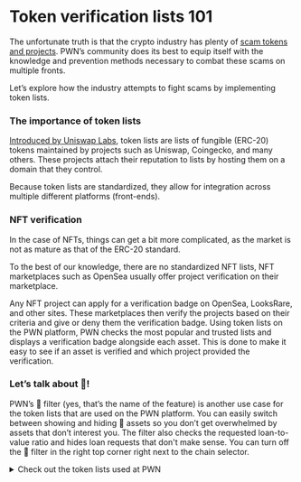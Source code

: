 # Token verification lists 101

The unfortunate truth is that the crypto industry has plenty of [scam tokens and projects](verification-guide.md). PWN’s community does its best to equip itself with the knowledge and prevention methods necessary to combat these scams on multiple fronts.

Let’s explore how the industry attempts to fight scams by implementing token lists.&#x20;

### The importance of token lists

[Introduced by Uniswap Labs](https://uniswap.org/blog/token-lists), token lists are lists of fungible (ERC-20) tokens maintained by projects such as Uniswap, Coingecko, and many others. These projects attach their reputation to lists by hosting them on a domain that they control.

Because token lists are standardized, they allow for integration across multiple different platforms (front-ends).&#x20;

### NFT verification

In the case of NFTs, things can get a bit more complicated, as the market is not as mature as that of the ERC-20 standard.

To the best of our knowledge, there are no standardized NFT lists, NFT marketplaces such as OpenSea usually offer project verification on their marketplace.

Any NFT project can apply for a verification badge on OpenSea, LooksRare, and other sites. These marketplaces then verify the projects based on their criteria and give or deny them the verification badge. Using token lists on the PWN platform, PWN checks the most popular and trusted lists and displays a verification badge alongside each asset. This is done to make it easy to see if an asset is verified and which project provided the verification.

### Let’s talk about 💩!

PWN’s 💩 filter (yes, that’s the name of the feature) is another use case for the token lists that are used on the PWN platform. You can easily switch between showing and hiding 💩 assets so you don’t get overwhelmed by assets that don’t interest you. The filter also checks the requested loan-to-value ratio and hides loan requests that don't make sense. You can turn off the 💩 filter in the right top corner right next to the chain selector.

<details>

<summary>Check out the token lists used at PWN</summary>

#### [Uniswap](https://tokenlists.org/token-list?url=https://gateway.ipfs.io/ipns/tokens.uniswap.org)

#### [Zapper](https://github.com/Zapper-fi/token-list)

#### [Polygon](https://github.com/maticnetwork/polygon-token-list)

#### Opensea - As of now not opensource

</details>
